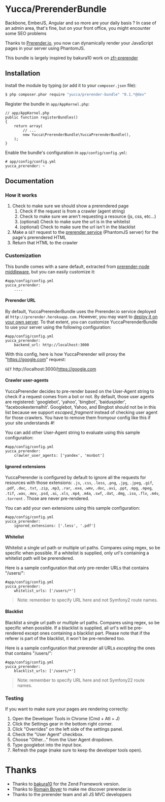 # Yucca/PrerenderBundle

Backbone, EmberJS, Angular and so more are your daily basis ? In case of an admin area, that's fine, but on your front
office, you might encounter some SEO problems

Thanks to [Prerender.io](http://www.prerender.io), you now can dynamically render your JavaScript pages in your server
using PhantomJS.

This bundle is largely inspired by bakura10 work on [zfr-prerender](https://github.com/zf-fr/zfr-prerender)

## Installation

Install the module by typing (or add it to your `composer.json` file):

```sh
$ php composer.phar require "yucca/prerender-bundle" "0.1.*@dev"
```


Register the bundle in `app/AppKernel.php`:

    // app/AppKernel.php
    public function registerBundles()
    {
        return array(
            // ...
            new Yucca\PrerenderBundle\YuccaPrerenderBundle(),
        );
    }

Enable the bundle's configuration in `app/config/config.yml`:

    # app/config/config.yml
    yucca_prerender: ~



## Documentation

### How it works

1. Check to make sure we should show a prerendered page
	1. Check if the request is from a crawler (agent string)
	2. Check to make sure we aren't requesting a resource (js, css, etc...)
	3. (optional) Check to make sure the url is in the whitelist
	4. (optional) Check to make sure the url isn't in the blacklist
2. Make a `GET` request to the [prerender service](https://github.com/collectiveip/prerender) (PhantomJS server) for
the page's prerendered HTML
3. Return that HTML to the crawler

### Customization

This bundle comes with a sane default, extracted from
[prerender-node middleware](https://github.com/collectiveip/prerender-node), but you can easily customize it:

    #app/config/config.yml
    yucca_prerender:
        ....


#### Prerender URL

By default, YuccaPrerenderBundle uses the Prerender.io service deployed at `http://prerender.herokuapp.com`. However, you
may want to [deploy it on your own server](https://github.com/collectiveip/prerender#deploying-your-own). To that
extent, you can customize YuccaPrerenderBundle to use your server using the following configuration:

    #app/config/config.yml
    yucca_prerender:
        backend_url: http://localhost:3000

With this config, here is how YuccaPrerender will proxy the "https://google.com" request:

`GET` http://localhost:3000/https://google.com

#### Crawler user-agents

YuccaPrerender decides to pre-render based on the User-Agent string to check if a request comes from a bot or not. By
default, those user agents are registered: 'googlebot', 'yahoo', 'bingbot', 'baiduspider', 'facebookexternalhit'.
Googlebot, Yahoo, and Bingbot should not be in this list because we support _escaped_fragment_ instead of
checking user agent for those crawlers. You have to remove them fromyour config like this if your site understands #!

You can add other User-Agent string to evaluate using this sample configuration:

    #app/config/config.yml
    yucca_prerender:
        crawler_user_agents: ['yandex', 'msnbot']

#### Ignored extensions

YuccaPrerender is configured by default to ignore all the requests for resources with those extensions:
`.js`,
`.css`,
`.less`,
`.png`,
`.jpg`,
`.jpeg`,
`.gif`,
`.pdf`,
`.doc`,
`.txt`,
`.zip`,
`.mp3`,
`.rar`,
`.exe`,
`.wmv`,
`.doc`,
`.avi`,
`.ppt`,
`.mpg`,
`.mpeg`,
`.tif`,
`.wav`,
`.mov`,
`.psd`,
`.ai`,
`.xls`,
`.mp4`,
`.m4a`,
`.swf`,
`.dat`,
`.dmg`,
`.iso`,
`.flv`,
`.m4v`,
`.torrent`
. Those are never pre-rendered.

You can add your own extensions using this sample configuration:


    #app/config/config.yml
    yucca_prerender:
        ignored_extensions: ['.less', '.pdf']

#### Whitelist

Whitelist a single url path or multiple url paths. Compares using regex, so be specific when possible. If a whitelist
is supplied, only url's containing a whitelist path will be prerendered.

Here is a sample configuration that *only* pre-render URLs that contains "/users/":


    #app/config/config.yml
    yucca_prerender:
        whitelist_urls: ['/users/*']

> Note: remember to specify URL here and not Symfony2 route names.

#### Blacklist

Blacklist a single url path or multiple url paths. Compares using regex, so be specific when possible. If a blacklist
is supplied, all url's will be pre-rendered except ones containing a blacklist part. Please note that if the referer
is part of the blacklist, it won't be pre-rendered too.

Here is a sample configuration that prerender all URLs *excepting* the ones that contains "/users/":

    #app/config/config.yml
    yucca_prerender:
        blacklist_urls: ['/users/*']

> Note: remember to specify URL here and not Symfony22 route names.

### Testing

If you want to make sure your pages are rendering correctly:

1. Open the Developer Tools in Chrome (Cmd + Atl + J)
2. Click the Settings gear in the bottom right corner.
3. Click "Overrides" on the left side of the settings panel.
4. Check the "User Agent" checkbox.
5. Choose "Other..." from the User Agent dropdown.
6. Type googlebot into the input box.
7. Refresh the page (make sure to keep the developer tools open).


# Thanks
- Thanks to [bakura10](https://github.com/zf-fr/zfr-prerender) for the Zend Framework version.
- Thanks to [Romain Boyer](https://twitter.com/RomainBOYER) to make me discover prerender.io
- Thanks to the prerender team and all JS MVC developpers
